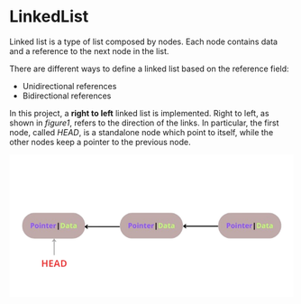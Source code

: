 # LinkedList

Linked list is a type of list composed by nodes. Each node contains data and a reference to the next node in the list. 

There are different ways to define a linked list based on the reference field:
* Unidirectional references
* Bidirectional references 

In this project, a **right to left** linked list is implemented.
Right to left, as shown in _figure1_, refers to the direction of the links. 
In particular, the first node, called _HEAD_, is a standalone node which point to itself, while the other nodes keep a 
pointer to the previous node.

![Right to left linked list](resources/linkedlist.png)

